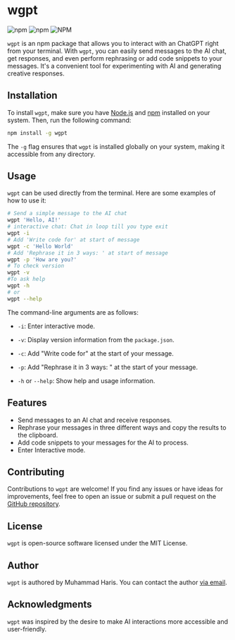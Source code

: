 # wgpt

![npm](https://img.shields.io/npm/v/wgpt) ![npm](https://img.shields.io/npm/dt/wgpt) ![NPM](https://img.shields.io/npm/l/wgpt)

`wgpt` is an npm package that allows you to interact with an ChatGPT right from your terminal. With `wgpt`, you can easily send messages to the AI chat, get responses, and even perform rephrasing or add code snippets to your messages. It's a convenient tool for experimenting with AI and generating creative responses.

## Installation

To install `wgpt`, make sure you have [Node.js](https://nodejs.org/) and [npm](https://www.npmjs.com/) installed on your system. Then, run the following command:

```bash
npm install -g wgpt
```

The `-g` flag ensures that `wgpt` is installed globally on your system, making it accessible from any directory.

## Usage

`wgpt` can be used directly from the terminal. Here are some examples of how to use it:

```bash
# Send a simple message to the AI chat
wgpt 'Hello, AI!'
# interactive chat: Chat in loop till you type exit
wgpt -i
# Add 'Write code for' at start of message
wgpt -c 'Hello World'
# Add 'Rephrase it in 3 ways: ' at start of message
wgpt -p 'How are you?'
# To check version
wgpt -v
#To ask help
wgpt -h
# or
wgpt --help

```

The command-line arguments are as follows:

- `-i`: Enter interactive mode.

- `-v`: Display version information from the `package.json`.

- `-c`: Add "Write code for" at the start of your message.

- `-p`: Add "Rephrase it in 3 ways: " at the start of your message.

- `-h` or `--help`: Show help and usage information.

## Features

- Send messages to an AI chat and receive responses.
- Rephrase your messages in three different ways and copy the results to the clipboard.
- Add code snippets to your messages for the AI to process.
- Enter Interactive mode.

## Contributing

Contributions to `wgpt` are welcome! If you find any issues or have ideas for improvements, feel free to open an issue or submit a pull request on the [GitHub repository](https://github.com/muhiris/wgpt).

## License

`wgpt` is open-source software licensed under the MIT License.

## Author

`wgpt` is authored by Muhammad Haris. You can contact the author [via email](mailto:muhammadharis786@protonmail.com).

## Acknowledgments

`wgpt` was inspired by the desire to make AI interactions more accessible and user-friendly.

